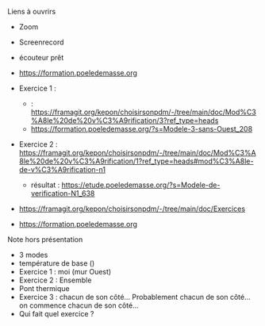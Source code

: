 Liens à ouvrirs

* Zoom
* Screenrecord
* écouteur prêt
* https://formation.poeledemasse.org
* Exercice 1 : 
  *  : https://framagit.org/kepon/choisirsonpdm/-/tree/main/doc/Mod%C3%A8le%20de%20v%C3%A9rification/3?ref_type=heads
  * https://formation.poeledemasse.org/?s=Modele-3-sans-Ouest_208
* Exercice 2 : https://framagit.org/kepon/choisirsonpdm/-/tree/main/doc/Mod%C3%A8le%20de%20v%C3%A9rification/1?ref_type=heads#mod%C3%A8le-de-v%C3%A9rification-n1
  * résultat : https://etude.poeledemasse.org/?s=Modele-de-verification-N1_638

* https://framagit.org/kepon/choisirsonpdm/-/tree/main/doc/Exercices

* https://formation.poeledemasse.org


Note hors présentation

* 3 modes
* température de base ()
* Exercice 1 : moi (mur Ouest)
* Exercice 2 : Ensemble
* Pont thermique
* Exercice 3 : chacun de son côté... Probablement chacun de son côté... on commence chacun de son côté...
* Qui fait quel exercice ?

